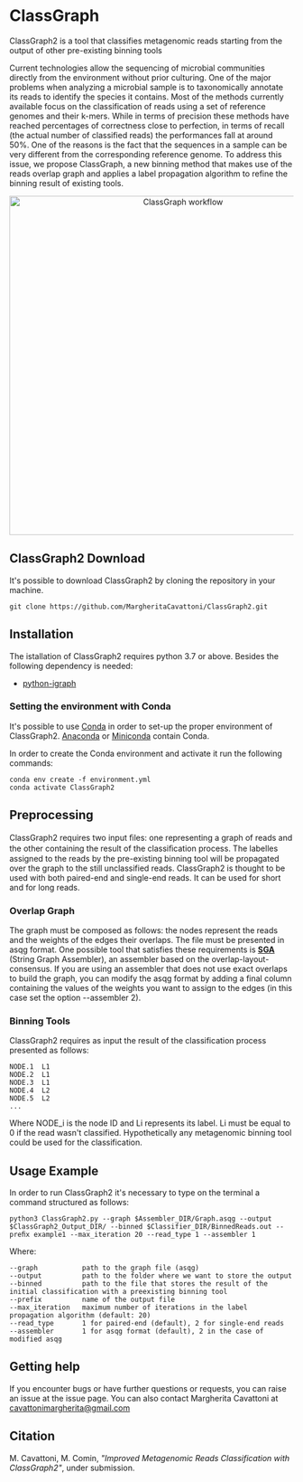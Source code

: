 # ClassGraph
ClassGraph2 is a tool that classifies metagenomic reads starting from the output of other pre-existing binning tools

Current technologies allow the sequencing of microbial communities directly from the environment without prior culturing. One of the major problems when analyzing a microbial sample is to taxonomically annotate its reads to identify the species it contains. Most of the methods currently available focus on the classification of reads using a set of reference genomes and their k-mers. While in terms of precision these methods have reached percentages of correctness close to perfection, in terms of recall (the actual number of classified reads) the performances fall at around 50%. One of the reasons is the fact that the sequences in a sample can be very different from the corresponding reference genome. To address this issue, we propose ClassGraph, a new binning  method  that  makes  use  of  the  reads  overlap  graph  and  applies  a label propagation algorithm to refine the binning result of existing tools.

<p align="center">
  <img src="Images/Generalscheme.png" width="600" title="ClassGraph workflow" alt="ClassGraph workflow">
</p>

## ClassGraph2 Download
It's possible to download ClassGraph2 by cloning the repository in your machine.

```
git clone https://github.com/MargheritaCavattoni/ClassGraph2.git
```
## Installation
The istallation of ClassGraph2 requires python 3.7 or above. Besides the following dependency is needed:
* [python-igraph](https://igraph.org/python/)

### Setting the environment with Conda
It's possible to use [Conda](https://docs.conda.io/en/latest/) in order to set-up the proper environment of ClassGraph2. [Anaconda](https://www.anaconda.com/distribution/) or [Miniconda](https://docs.conda.io/en/latest/miniconda.html) contain Conda.

In order to create the Conda environment and activate it run the following commands:
```
conda env create -f environment.yml
conda activate ClassGraph2
```

## Preprocessing
ClassGraph2 requires two input ﬁles: one representing a graph of reads and the other containing the result of the classiﬁcation process. The labelles assigned to the reads by the pre-existing binning tool will be propagated over the graph to the still unclassified reads. ClassGraph2 is thought to be used with both paired-end and single-end reads. It can be used for short and for long reads.

### Overlap Graph
The graph must be composed as follows: the nodes represent the reads and the weights of the edges their overlaps. The file must be presented in asqg format.
One possible tool that satisfies these requirements is [**SGA**](https://github.com/jts/sga) (String Graph Assembler), an assembler based on the overlap-layout-consensus.
If you are using an assembler that does not use exact overlaps to build the graph, you can modify the asqg format by adding a final column containing the values of the weights you want to assign to the edges (in this case set the option --assembler 2).

### Binning Tools
ClassGraph2 requires as input the result of the classification process presented as follows:
```
NODE.1  L1
NODE.2  L1
NODE.3  L1
NODE.4  L2
NODE.5  L2
...
```
Where NODE_i is the node ID and Li represents its label. Li must be equal to 0 if the read wasn't classified.
Hypothetically any metagenomic binning tool could be used for the classification. 

## Usage Example
In order to run ClassGraph2 it's necessary to type on the terminal a command structured as follows:
```
python3 ClassGraph2.py --graph $Assembler_DIR/Graph.asqg --output $ClassGraph2_Output_DIR/ --binned $Classifier_DIR/BinnedReads.out --preﬁx example1 --max_iteration 20 --read_type 1 --assembler 1
```
Where:
```
--graph           path to the graph file (asqg)
--output          path to the folder where we want to store the output
--binned          path to the file that stores the result of the initial classification with a preexisting binning tool
--prefix          name of the output file
--max_iteration   maximum number of iterations in the label propagation algorithm (default: 20)
--read_type       1 for paired-end (default), 2 for single-end reads
--assembler       1 for asqg format (default), 2 in the case of modified asqg
```
## Getting help
If you encounter bugs or have further questions or requests, you can raise an issue at the issue page. You can also contact Margherita Cavattoni at cavattonimargherita@gmail.com

## Citation
M. Cavattoni, M. Comin,
*"Improved Metagenomic Reads Classification with ClassGraph2"*,
under submission.
